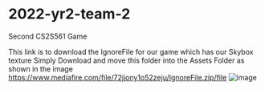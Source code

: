 # 2022-yr2-team-2
Second CS2S561 Game

This link is to download the IgnoreFile for our game which has our Skybox texture
Simply Download and move this folder into the Assets Folder as shown in the image
https://www.mediafire.com/file/72jjony1o52zeju/IgnoreFile.zip/file
![image](https://user-images.githubusercontent.com/65267687/166965842-ab6df9c5-f1fb-4c68-9d98-9cb0d76551e1.png)
